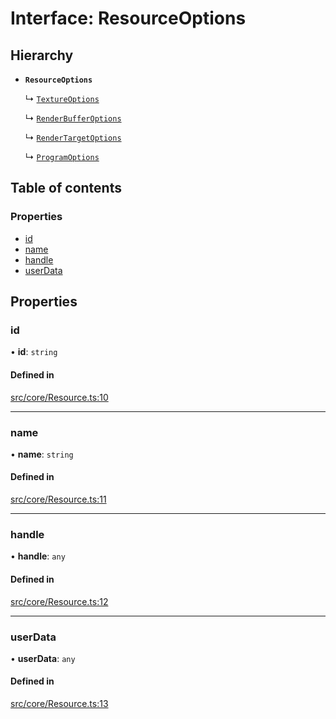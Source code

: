 # Interface: ResourceOptions

## Hierarchy

- **`ResourceOptions`**

  ↳ [`TextureOptions`](TextureOptions.md)

  ↳ [`RenderBufferOptions`](RenderBufferOptions.md)

  ↳ [`RenderTargetOptions`](RenderTargetOptions.md)

  ↳ [`ProgramOptions`](ProgramOptions.md)

## Table of contents

### Properties

- [id](ResourceOptions.md#id)
- [name](ResourceOptions.md#name)
- [handle](ResourceOptions.md#handle)
- [userData](ResourceOptions.md#userdata)

## Properties

### id

• **id**: `string`

#### Defined in

[src/core/Resource.ts:10](https://github.com/sakitam-gis/vis-engine/blob/master/src/core/Resource.ts#L10)

___

### name

• **name**: `string`

#### Defined in

[src/core/Resource.ts:11](https://github.com/sakitam-gis/vis-engine/blob/master/src/core/Resource.ts#L11)

___

### handle

• **handle**: `any`

#### Defined in

[src/core/Resource.ts:12](https://github.com/sakitam-gis/vis-engine/blob/master/src/core/Resource.ts#L12)

___

### userData

• **userData**: `any`

#### Defined in

[src/core/Resource.ts:13](https://github.com/sakitam-gis/vis-engine/blob/master/src/core/Resource.ts#L13)
